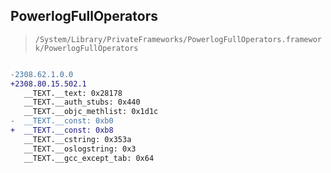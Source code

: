## PowerlogFullOperators

> `/System/Library/PrivateFrameworks/PowerlogFullOperators.framework/PowerlogFullOperators`

```diff

-2308.62.1.0.0
+2308.80.15.502.1
   __TEXT.__text: 0x28178
   __TEXT.__auth_stubs: 0x440
   __TEXT.__objc_methlist: 0x1d1c
-  __TEXT.__const: 0xb0
+  __TEXT.__const: 0xb8
   __TEXT.__cstring: 0x353a
   __TEXT.__oslogstring: 0x3
   __TEXT.__gcc_except_tab: 0x64

```
